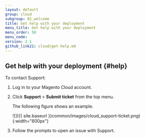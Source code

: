 ```yaml
---
layout: default
group: cloud
subgroup: 01_welcome
title: Get help with your deployment
menu_title: Get help with your deployment
menu_order: 50
menu_node: 
version: 2.1
github_link21: cloud/get-help.md
---
```


## Get help with your deployment {#help}
To contact Support:

1.	Log in to your Magento Cloud account.
2.	Click **Support** > **Submit ticket** from the top menu.

	The following figure shows an example.

	![]({{ site.baseurl }}common/images/cloud_support-ticket.png){:width="600px"}
1.	Follow the prompts to open an issue with Support.

